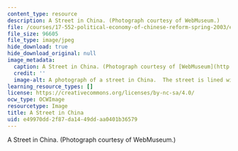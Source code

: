 ```yaml
---
content_type: resource
description: A Street in China. (Photograph courtesy of WebMuseum.)
file: /courses/17-552-political-economy-of-chinese-reform-spring-2003/e49970dd2f87da1449ddaa0401b36579_17-552s03.jpg
file_size: 96605
file_type: image/jpeg
hide_download: true
hide_download_original: null
image_metadata:
  caption: A Street in China. (Photograph courtesy of [WebMuseum](http://www.ibiblio.org/wm/)_._)
  credit: ''
  image-alt: A photograph of a street in China.  The street is lined with pedestrians.
learning_resource_types: []
license: https://creativecommons.org/licenses/by-nc-sa/4.0/
ocw_type: OCWImage
resourcetype: Image
title: A Street in China
uid: e49970dd-2f87-da14-49dd-aa0401b36579
---
```

A Street in China. (Photograph courtesy of WebMuseum.)